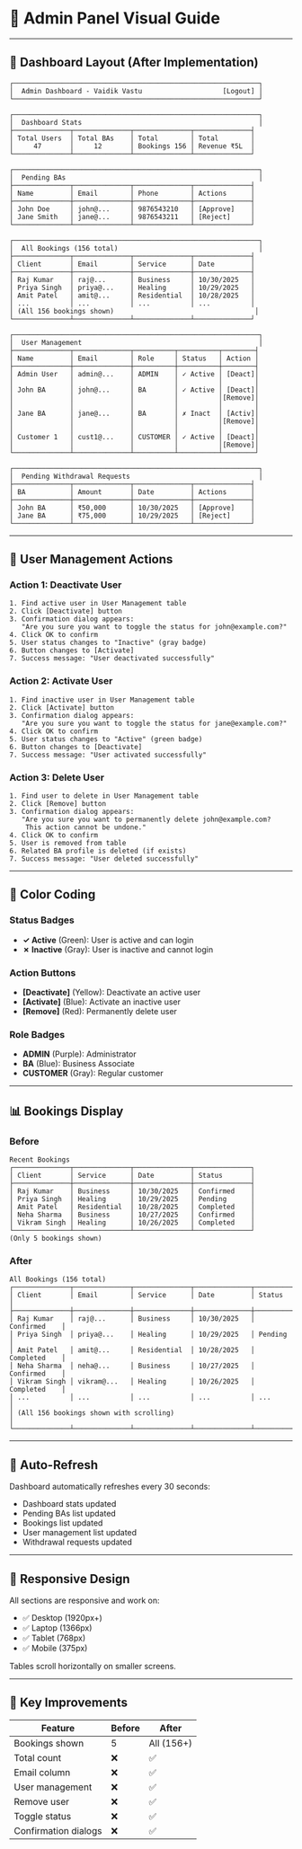 # 📱 Admin Panel Visual Guide

---

## 🎨 Dashboard Layout (After Implementation)

```
┌─────────────────────────────────────────────────────────────┐
│  Admin Dashboard - Vaidik Vastu                    [Logout] │
└─────────────────────────────────────────────────────────────┘

┌─────────────────────────────────────────────────────────────┐
│  Dashboard Stats                                            │
├──────────────┬──────────────┬──────────────┬──────────────┤
│ Total Users  │ Total BAs    │ Total        │ Total        │
│     47       │     12       │ Bookings 156 │ Revenue ₹5L  │
└──────────────┴──────────────┴──────────────┴──────────────┘

┌─────────────────────────────────────────────────────────────┐
│  Pending BAs                                                │
├──────────────┬──────────────┬──────────────┬──────────────┤
│ Name         │ Email        │ Phone        │ Actions      │
├──────────────┼──────────────┼──────────────┼──────────────┤
│ John Doe     │ john@...     │ 9876543210   │ [Approve]    │
│ Jane Smith   │ jane@...     │ 9876543211   │ [Reject]     │
└──────────────┴──────────────┴──────────────┴──────────────┘

┌─────────────────────────────────────────────────────────────┐
│  All Bookings (156 total)                                   │
├──────────────┬──────────────┬──────────────┬──────────────┤
│ Client       │ Email        │ Service      │ Date         │
├──────────────┼──────────────┼──────────────┼──────────────┤
│ Raj Kumar    │ raj@...      │ Business     │ 10/30/2025   │
│ Priya Singh  │ priya@...    │ Healing      │ 10/29/2025   │
│ Amit Patel   │ amit@...     │ Residential  │ 10/28/2025   │
│ ...          │ ...          │ ...          │ ...          │
│ (All 156 bookings shown)                                   │
└──────────────┴──────────────┴──────────────┴──────────────┘

┌─────────────────────────────────────────────────────────────┐
│  User Management                                            │
├──────────────┬──────────────┬──────────┬──────────┬────────┤
│ Name         │ Email        │ Role     │ Status   │ Action │
├──────────────┼──────────────┼──────────┼──────────┼────────┤
│ Admin User   │ admin@...    │ ADMIN    │ ✓ Active │ [Deact]│
│              │              │          │          │        │
│ John BA      │ john@...     │ BA       │ ✓ Active │ [Deact]│
│              │              │          │          │[Remove]│
│              │              │          │          │        │
│ Jane BA      │ jane@...     │ BA       │ ✗ Inact  │ [Activ]│
│              │              │          │          │[Remove]│
│              │              │          │          │        │
│ Customer 1   │ cust1@...    │ CUSTOMER │ ✓ Active │ [Deact]│
│              │              │          │          │[Remove]│
└──────────────┴──────────────┴──────────┴──────────┴────────┘

┌─────────────────────────────────────────────────────────────┐
│  Pending Withdrawal Requests                                │
├──────────────┬──────────────┬──────────────┬──────────────┤
│ BA           │ Amount       │ Date         │ Actions      │
├──────────────┼──────────────┼──────────────┼──────────────┤
│ John BA      │ ₹50,000      │ 10/30/2025   │ [Approve]    │
│ Jane BA      │ ₹75,000      │ 10/29/2025   │ [Reject]     │
└──────────────┴──────────────┴──────────────┴──────────────┘
```

---

## 🎯 User Management Actions

### Action 1: Deactivate User
```
1. Find active user in User Management table
2. Click [Deactivate] button
3. Confirmation dialog appears:
   "Are you sure you want to toggle the status for john@example.com?"
4. Click OK to confirm
5. User status changes to "Inactive" (gray badge)
6. Button changes to [Activate]
7. Success message: "User deactivated successfully"
```

### Action 2: Activate User
```
1. Find inactive user in User Management table
2. Click [Activate] button
3. Confirmation dialog appears:
   "Are you sure you want to toggle the status for jane@example.com?"
4. Click OK to confirm
5. User status changes to "Active" (green badge)
6. Button changes to [Deactivate]
7. Success message: "User activated successfully"
```

### Action 3: Delete User
```
1. Find user to delete in User Management table
2. Click [Remove] button
3. Confirmation dialog appears:
   "Are you sure you want to permanently delete john@example.com?
    This action cannot be undone."
4. Click OK to confirm
5. User is removed from table
6. Related BA profile is deleted (if exists)
7. Success message: "User deleted successfully"
```

---

## 🎨 Color Coding

### Status Badges
- **✓ Active** (Green): User is active and can login
- **✗ Inactive** (Gray): User is inactive and cannot login

### Action Buttons
- **[Deactivate]** (Yellow): Deactivate an active user
- **[Activate]** (Blue): Activate an inactive user
- **[Remove]** (Red): Permanently delete user

### Role Badges
- **ADMIN** (Purple): Administrator
- **BA** (Blue): Business Associate
- **CUSTOMER** (Gray): Regular customer

---

## 📊 Bookings Display

### Before
```
Recent Bookings
┌──────────────┬──────────────┬──────────────┬──────────────┐
│ Client       │ Service      │ Date         │ Status       │
├──────────────┼──────────────┼──────────────┼──────────────┤
│ Raj Kumar    │ Business     │ 10/30/2025   │ Confirmed    │
│ Priya Singh  │ Healing      │ 10/29/2025   │ Pending      │
│ Amit Patel   │ Residential  │ 10/28/2025   │ Completed    │
│ Neha Sharma  │ Business     │ 10/27/2025   │ Confirmed    │
│ Vikram Singh │ Healing      │ 10/26/2025   │ Completed    │
└──────────────┴──────────────┴──────────────┴──────────────┘
(Only 5 bookings shown)
```

### After
```
All Bookings (156 total)
┌──────────────┬──────────────┬──────────────┬──────────────┬──────────────┐
│ Client       │ Email        │ Service      │ Date         │ Status       │
├──────────────┼──────────────┼──────────────┼──────────────┼──────────────┤
│ Raj Kumar    │ raj@...      │ Business     │ 10/30/2025   │ Confirmed    │
│ Priya Singh  │ priya@...    │ Healing      │ 10/29/2025   │ Pending      │
│ Amit Patel   │ amit@...     │ Residential  │ 10/28/2025   │ Completed    │
│ Neha Sharma  │ neha@...     │ Business     │ 10/27/2025   │ Confirmed    │
│ Vikram Singh │ vikram@...   │ Healing      │ 10/26/2025   │ Completed    │
│ ...          │ ...          │ ...          │ ...          │ ...          │
│ (All 156 bookings shown with scrolling)                                  │
└──────────────┴──────────────┴──────────────┴──────────────┴──────────────┘
```

---

## 🔄 Auto-Refresh

Dashboard automatically refreshes every 30 seconds:
- Dashboard stats updated
- Pending BAs list updated
- Bookings list updated
- User management list updated
- Withdrawal requests updated

---

## 📱 Responsive Design

All sections are responsive and work on:
- ✅ Desktop (1920px+)
- ✅ Laptop (1366px)
- ✅ Tablet (768px)
- ✅ Mobile (375px)

Tables scroll horizontally on smaller screens.

---

## 🎯 Key Improvements

| Feature | Before | After |
|---------|--------|-------|
| Bookings shown | 5 | All (156+) |
| Total count | ❌ | ✅ |
| Email column | ❌ | ✅ |
| User management | ❌ | ✅ |
| Remove user | ❌ | ✅ |
| Toggle status | ❌ | ✅ |
| Confirmation dialogs | ❌ | ✅ |


